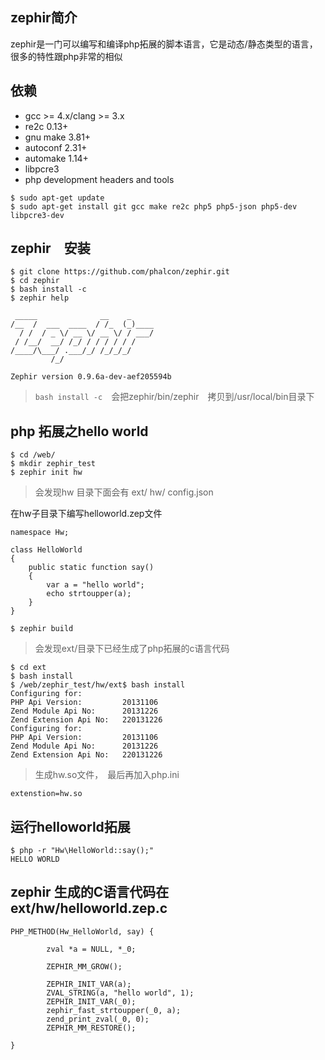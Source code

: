 ## zephir简介

zephir是一门可以编写和编译php拓展的脚本语言，它是动态/静态类型的语言，很多的特性跟php非常的相似

## 依赖
* gcc >= 4.x/clang >= 3.x
* re2c 0.13+
* gnu make 3.81+
* autoconf 2.31+
* automake 1.14+
* libpcre3
* php development headers and tools

```
$ sudo apt-get update
$ sudo apt-get install git gcc make re2c php5 php5-json php5-dev libpcre3-dev
```

## zephir　安装
```
$ git clone https://github.com/phalcon/zephir.git
$ cd zephir
$ bash install -c
$ zephir help

 _____              __    _
/__  /  ___  ____  / /_  (_)____
  / /  / _ \/ __ \/ __ \/ / ___/
 / /__/  __/ /_/ / / / / / /
/____/\___/ .___/_/ /_/_/_/
         /_/

Zephir version 0.9.6a-dev-aef205594b
```
> `bash install -c`　会把zephir/bin/zephir　拷贝到/usr/local/bin目录下

## php 拓展之hello world
```
$ cd /web/
$ mkdir zephir_test
$ zephir init hw

```
> 会发现hw 目录下面会有 ext/   hw/ config.json

在hw子目录下编写helloworld.zep文件
```
namespace Hw;

class HelloWorld
{
    public static function say()
    {
        var a = "hello world";
        echo strtoupper(a);
    }
}
```

`$ zephir build`

> 会发现ext/目录下已经生成了php拓展的c语言代码

```
$ cd ext
$ bash install
$ /web/zephir_test/hw/ext$ bash install
Configuring for:
PHP Api Version:         20131106
Zend Module Api No:      20131226
Zend Extension Api No:   220131226
Configuring for:
PHP Api Version:         20131106
Zend Module Api No:      20131226
Zend Extension Api No:   220131226
```
> 生成hw.so文件，　最后再加入php.ini

```
extenstion=hw.so
```

## 运行helloworld拓展
```
$ php -r "Hw\HelloWorld::say();"
HELLO WORLD
```

## zephir 生成的C语言代码在ext/hw/helloworld.zep.c
```
PHP_METHOD(Hw_HelloWorld, say) {

        zval *a = NULL, *_0;

        ZEPHIR_MM_GROW();

        ZEPHIR_INIT_VAR(a);
        ZVAL_STRING(a, "hello world", 1);
        ZEPHIR_INIT_VAR(_0);
        zephir_fast_strtoupper(_0, a);
        zend_print_zval(_0, 0);
        ZEPHIR_MM_RESTORE();

}
```




